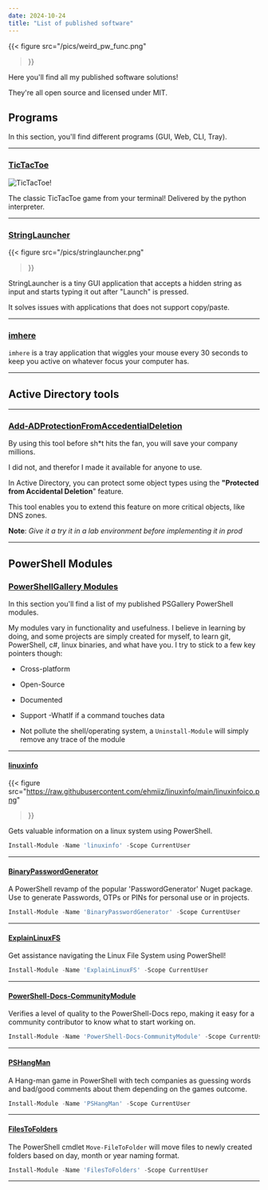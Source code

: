 ```yaml
---
date: 2024-10-24
title: "List of published software"
---
```


{{< figure
  src="/pics/weird_pw_func.png"
>}}

Here you'll find all my published software solutions!

They're all open source and licensed under MIT.

## Programs

In this section, you'll find different programs (GUI, Web, CLI, Tray).

---

### [TicTacToe](https://github.com/ehmiiz/TicTacToe)

![TicTacToe!](/pics/demo.gif)

The classic TicTacToe game from your terminal! Delivered by the python interpreter.

---

### [StringLauncher](https://github.com/ehmiiz/stringlauncher)

{{< figure
  src="/pics/stringlauncher.png"
>}}

StringLauncher is a tiny GUI application that accepts a hidden string as input and starts typing it out after "Launch" is pressed.

It solves issues with applications that does not support copy/paste.

---

### [imhere](https://github.com/ehmiiz/imhere)

`imhere` is a tray application that wiggles your mouse every 30 seconds to keep you active on whatever focus your computer has.

---

## Active Directory tools

---

### [Add-ADProtectionFromAccedentialDeletion](https://gist.github.com/ehmiiz/7f061579d2fc96f38d7747bf3863f41c)

By using this tool before sh*t hits the fan, you will save your company millions.

I did not, and therefor I made it available for anyone to use.

In Active Directory, you can protect some object types using the **"Protected from Accidental Deletion**" feature.

This tool enables you to extend this feature on more critical objects, like DNS zones.

**Note**: _Give it a try it in a lab environment before implementing it in prod_

---

## PowerShell Modules

### [PowerShellGallery Modules](https://www.powershellgallery.com/packages?q=elarsson)

In this section you'll find a list of my published PSGallery PowerShell modules.

My modules vary in functionality and usefulness. I believe in learning by doing, and some projects are simply created for myself, to learn git, PowerShell, c#, linux binaries, and what have you. I try to stick to a few key pointers though:

- Cross-platform

- Open-Source

- Documented

- Support -WhatIf if a command touches data

- Not pollute the shell/operating system, a `Uninstall-Module` will simply remove any trace of the module

---
#### [linuxinfo](https://github.com/ehmiiz/linuxinfo)

{{< figure
  src="https://raw.githubusercontent.com/ehmiiz/linuxinfo/main/linuxinfoico.png"
>}}

Gets valuable information on a linux system using PowerShell.

```powershell
Install-Module -Name 'linuxinfo' -Scope CurrentUser
```

---

#### [BinaryPasswordGenerator](https://github.com/ehmiiz/PasswordGenerator)

A PowerShell revamp of the popular 'PasswordGenerator' Nuget package. Use to generate Passwords, OTPs or PINs for personal use or in projects.

```powershell
Install-Module -Name 'BinaryPasswordGenerator' -Scope CurrentUser
```

---

#### [ExplainLinuxFS](https://github.com/ehmiiz/ExplainLinuxFS)

Get assistance navigating the Linux File System using PowerShell!

```powershell
Install-Module -Name 'ExplainLinuxFS' -Scope CurrentUser
```

---

#### [PowerShell-Docs-CommunityModule](https://github.com/ehmiiz/PowerShell-Docs-CommunityModule)

Verifies a level of quality to the PowerShell-Docs repo, making it easy for a community contributor to know what to start working on.

```powershell
Install-Module -Name 'PowerShell-Docs-CommunityModule' -Scope CurrentUser
```

---

#### [PSHangMan](https://github.com/ehmiiz/PSHangMan)

A Hang-man game in PowerShell with tech companies as guessing words and bad/good comments about them depending on the games outcome.

```powershell
Install-Module -Name 'PSHangMan' -Scope CurrentUser
```

---

#### [FilesToFolders](https://github.com/ehmiiz/FilesToFolders)

The PowerShell cmdlet `Move-FileToFolder` will move files to newly created folders based on day, month or year naming format.

```powershell
Install-Module -Name 'FilesToFolders' -Scope CurrentUser
```

---
